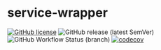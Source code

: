 # service-wrapper

[![GitHub license](https://img.shields.io/github/license/Naereen/StrapDown.js.svg)](https://github.com/matthiasng/service-wrapper/blob/master/LICENSE)
![GitHub release (latest SemVer)](https://img.shields.io/github/v/release/matthiasng/service-wrapper?sort=semver)
![GitHub Workflow Status (branch)](https://img.shields.io/github/workflow/status/matthiasng/service-wrapper/build/master)
[![codecov](https://codecov.io/gh/matthiasng/service-wrapper/branch/master/graph/badge.svg)](https://codecov.io/gh/matthiasng/service-wrapper)

